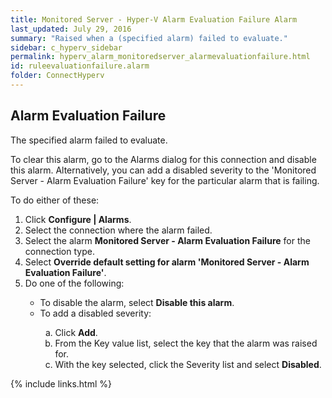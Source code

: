 ```yaml
---
title: ﻿Monitored Server - Hyper-V Alarm Evaluation Failure Alarm
last_updated: July 29, 2016
summary: "Raised when a (specified alarm) failed to evaluate."
sidebar: c_hyperv_sidebar
permalink: hyperv_alarm_monitoredserver_alarmevaluationfailure.html
id: ruleevaluationfailure.alarm
folder: ConnectHyperv
---
```




<h2>Alarm Evaluation Failure</h2>
<p>The specified alarm failed to evaluate. </p>
<p>To clear this alarm, go to the Alarms dialog for this connection and disable this alarm. Alternatively, you can add a disabled severity to the 'Monitored Server - Alarm Evaluation Failure' key for the particular alarm that is failing.</p>
<p>To do either of these:</p>
<ol>
    <li>Click <b>Configure | Alarms</b>.</li>
    <li>Select the connection where the alarm failed.</li>
    <li>Select the alarm <strong>Monitored Server - Alarm Evaluation Failure</strong> for the connection type.</li>
    <li>Select <strong>Override default setting for alarm 'Monitored Server - Alarm Evaluation Failure'</strong>.</li>
    <li>Do one of the following:</li>
    <ul>
        <li>To disable the alarm, select <strong>Disable this alarm</strong>.</li>
        <li>To add a disabled severity:</li>
        <ol type="a">
            <li>Click <strong>Add</strong>.</li>
            <li>From the Key value list, select the key that the alarm was raised for.</li>
            <li>With the key selected, click the Severity list and select <strong>Disabled</strong>.</li>
        </ol>
    </ul>
</ol>

{% include links.html %}
